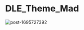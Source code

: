 # DLE_Theme_Mad

![post-1695727392](https://github.com/madromas/DLE_Theme_Mad/assets/64708726/add22fc0-5fa0-4501-ab6d-e03efb41ad23)

